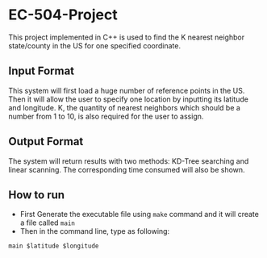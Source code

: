 # EC-504-Project

This project implemented in C++ is used to find the K nearest neighbor state/county in the US for one specified coordinate. 

## Input Format

This system will first load a huge number of reference points in the US. Then it will allow the user to specify one location by inputting its latitude and longitude. K, the quantity of nearest neighbors which should be a number from 1 to 10, is also required for the user to assign.

## Output Format

The system will return results with two methods: KD-Tree searching and linear scanning. The corresponding time consumed will also be shown.

## How to run

- First Generate the executable file using `make` command and it will create a file called `main`
- Then in the command line, type as following:
```shell
main $latitude $longitude
```

